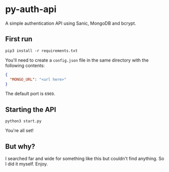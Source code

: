 # py-auth-api

A simple authentication API using Sanic, MongoDB and bcrypt.

## First run
```
pip3 install -r requirements.txt
```
You'll need to create a `config.json` file in the same directory with the following contents:
```json
{
  "MONGO_URL": "<url here>"
}
```
The default port is `6969`.


## Starting the API
```
python3 start.py
```
You're all set!

## But why?
I searched far and wide for something like this but couldn't find anything. So I did it myself.
Enjoy.

